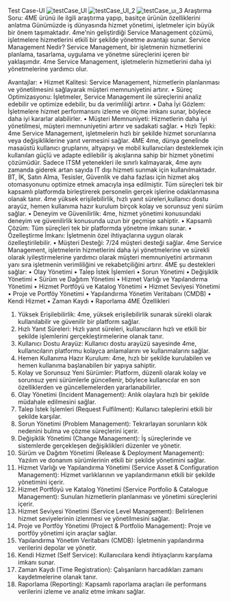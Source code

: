 Test Case-UI
![testCase_UI](https://github.com/imransaglam/TestCase/assets/108897583/0a088338-d02c-48ad-8791-fe20c6b3c038)
![testCase_UI_2](https://github.com/imransaglam/TestCase/assets/108897583/77e25c2e-3013-4022-a191-c221372ea577)
![testCase_uı_3](https://github.com/imransaglam/TestCase/assets/108897583/dce4d4c4-452b-428b-b8fa-9a376f2238cb)
Araştırma
Soru: 4ME ürünü ile ilgili araştırma yapıp, basitçe ürünün özelliklerini anlatma
Günümüzde iş dünyasında hizmet yönetimi, işletmeler için büyük bir önem taşımaktadır. 4me'nin geliştirdiği Service Management çözümü, işletmelere hizmetlerini etkili bir şekilde yönetme avantajı sunar.
Service Management Nedir? 
Service Management, bir işletmenin hizmetlerini planlama, tasarlama, uygulama ve yönetme süreçlerini içeren bir yaklaşımdır. 4me Service Management, işletmelerin hizmetlerini daha iyi yönetmelerine yardımcı olur.

Avantajlar:
•	Hizmet Kalitesi: Service Management, hizmetlerin planlanması ve yönetilmesini sağlayarak müşteri memnuniyetini artırır.
•	Süreç Optimizasyonu: İşletmeler, Service Management ile süreçlerini analiz edebilir ve optimize edebilir, bu da verimliliği artırır.
•	Daha İyi Gözlem: İşletmelere hizmet performansını izleme ve ölçme imkanı sunar, böylece daha iyi kararlar alabilirler.
•	Müşteri Memnuniyeti: Hizmetlerin daha iyi yönetilmesi, müşteri memnuniyetini artırır ve sadakati sağlar.
•	Hızlı Tepki: 4me Service Management, işletmelerin hızlı bir şekilde hizmet sorunlarına veya değişikliklerine yanıt vermesini sağlar.
4ME
4me, dünya genelinde masaüstü kullanıcı gruplarını, altyapıyı ve mobil kullanıcıları desteklemek için kullanılan güçlü ve adapte edilebilir iş akışlarına sahip bir hizmet yönetimi çözümüdür. Sadece ITSM yetenekleri ile sınırlı kalmayarak, 4me aynı zamanda giderek artan sayıda IT dışı hizmeti sunmak için kullanılmaktadır.
BT, İK, Satın Alma, Tesisler, Güvenlik ve daha fazlası  için hizmet akış otomasyonunu optimize etmek amacıyla inşa edilmiştir. Tüm süreçleri tek bir kapsamlı platformda birleştirerek personelin gerçek işlerine odaklanmasına olanak tanır.
4me  yüksek erişilebilirlik, hızlı yanıt süreleri,kullanıcı dostu arayüz, hemen kullanıma hazır kurulum birçok kolay ve sorunsuz yeni sürüm sağlar.
•	Deneyim ve Güvenilirlik: 4me, hizmet yönetimi konusundaki deneyim ve güvenilirlik konusunda uzun bir geçmişe sahiptir.
•	Kapsamlı Çözüm: Tüm süreçleri tek bir platformda yönetme imkanı sunar.
•	Özelleştirme İmkanı: İşletmenin özel ihtiyaçlarına uygun olarak özelleştirilebilir.
•	Müşteri Desteği: 7/24 müşteri desteği sağlar.
4me Service Management, işletmelerin hizmetlerini daha iyi yönetmelerine ve sürekli olarak iyileştirmelerine yardımcı olarak müşteri memnuniyetini artırmanın yanı sıra işletmenin verimliliğini ve rekabetçiliğini artırır.
4ME şu destekleri sağlar:
•	Olay Yönetimi
•	Talep İstek İşlemleri
•	Sorun Yönetimi
•	Değişiklik Yönetimi
•	Sürüm ve Dağıtım Yönetimi
•	Hizmet Varlığı ve Yapılandırma Yönetimi
•	Hizmet Portföyü ve Katalog Yönetimi
•	Hizmet Seviyesi Yönetimi
•	Proje ve Portföy Yönetimi
•	Yapılandırma Yönetim Veritabanı (CMDB)
•	Kendi Hizmet
•	Zaman Kaydı
•	Raporlama
4ME Özellikleri
1.	Yüksek Erişilebilirlik: 4me, yüksek erişilebilirlik sunarak sürekli olarak kullanılabilir ve güvenilir bir platform sağlar.
2.	Hızlı Yanıt Süreleri: Hızlı yanıt süreleri, kullanıcıların hızlı ve etkili bir şekilde işlemlerini gerçekleştirmelerine olanak tanır.
3.	Kullanıcı Dostu Arayüz: Kullanıcı dostu arayüzü sayesinde 4me, kullanıcıların platformu kolayca anlamalarını ve kullanmalarını sağlar.
4.	Hemen Kullanıma Hazır Kurulum: 4me, hızlı bir şekilde kurulabilen ve hemen kullanıma başlanabilen bir yapıya sahiptir.
5.	Kolay ve Sorunsuz Yeni Sürümler: Platform, düzenli olarak kolay ve sorunsuz yeni sürümlerle güncellenir, böylece kullanıcılar en son özelliklerden ve güncellemelerden yararlanabilirler.
6.	Olay Yönetimi (Incident Management): Anlık olaylara hızlı bir şekilde müdahale edilmesini sağlar.
7.	Talep İstek İşlemleri (Request Fulfilment): Kullanıcı taleplerini etkili bir şekilde karşılar.
8.	Sorun Yönetimi (Problem Management): Tekrarlayan sorunların kök nedenini bulma ve çözme süreçlerini içerir.
9.	Değişiklik Yönetimi (Change Management): İş süreçlerinde ve sistemlerde gerçekleşen değişiklikleri düzenler ve yönetir.
10.	Sürüm ve Dağıtım Yönetimi (Release & Deployment Management): Yazılım ve donanım sürümlerinin etkili bir şekilde yönetimini sağlar.
11.	Hizmet Varlığı ve Yapılandırma Yönetimi (Service Asset & Configuration Management): Hizmet varlıklarının ve yapılandırmanın etkili bir şekilde yönetimini içerir.
12.	Hizmet Portföyü ve Katalog Yönetimi (Service Portfolio & Catalogue Management): Sunulan hizmetlerin planlanması ve yönetimi süreçlerini içerir.
13.	Hizmet Seviyesi Yönetimi (Service Level Management): Belirlenen hizmet seviyelerinin izlenmesi ve yönetilmesini sağlar.
14.	Proje ve Portföy Yönetimi (Project & Portfolio Management): Proje ve portföy yönetimi için araçlar sağlar.
15.	Yapılandırma Yönetim Veritabanı (CMDB): İşletmenin yapılandırma verilerini depolar ve yönetir.
16.	Kendi Hizmet (Self Service): Kullanıcılara kendi ihtiyaçlarını karşılama imkanı sunar.
17.	Zaman Kaydı (Time Registration): Çalışanların harcadıkları zamanı kaydetmelerine olanak tanır.
18.	Raporlama (Reporting): Kapsamlı raporlama araçları ile performans verilerini izleme ve analiz etme imkanı sağlar.

